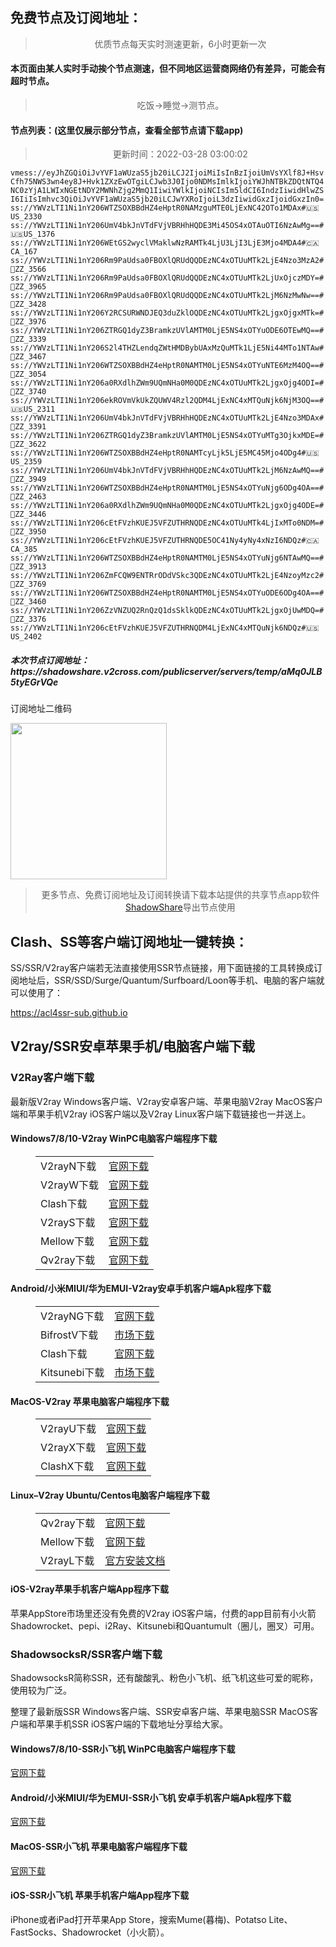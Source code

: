 
<h2>免费节点及订阅地址：</h2>
<blockquote>
<p style="text-align: center;">优质节点每天实时测速更新，6小时更新一次</p>
</blockquote>
<h4>本页面由某人实时手动挨个节点测速，但不同地区运营商网络仍有差异，可能会有超时节点。</h4>
<blockquote>
<p style="text-align: center;">吃饭->睡觉->测节点。</p>
</blockquote>
<h4>节点列表：(这里仅展示部分节点，查看全部节点请下载app)</h4>

<blockquote style='text-align: center;'>更新时间：2022-03-28 03:00:02</blockquote>
<code>vmess://eyJhZGQiOiJvYVF1aWUzaS5jb20iLCJ2IjoiMiIsInBzIjoiUmVsYXlf8J+HsvCfh75NWS3wn4ey8J+Hvk1ZXzEwOTgiLCJwb3J0Ijo0NDMsImlkIjoiYWJhNTBkZDQtNTQ4NC0zYjA1LWIxNGEtNDY2MWNhZjg2MmQ1IiwiYWlkIjoiNCIsIm5ldCI6IndzIiwidHlwZSI6IiIsImhvc3QiOiJvYVF1aWUzaS5jb20iLCJwYXRoIjoiL3dzIiwidGxzIjoidGxzIn0=
ss://YWVzLTI1Ni1nY206WTZSOXBBdHZ4eHptR0NAMzguMTE0LjExNC42OTo1MDAx#🇺🇸US_2330
ss://YWVzLTI1Ni1nY206UmV4bkJnVTdFVjVBRHhHQDE3Mi45OS4xOTAuOTI6NzAwMg==#🇺🇸US_1376
ss://YWVzLTI1Ni1nY206WEtGS2wyclVMaklwNzRAMTk4LjU3LjI3LjE3Mjo4MDA4#🇨🇦CA_167
ss://YWVzLTI1Ni1nY206Rm9PaUdsa0FBOXlQRUdQQDEzNC4xOTUuMTk2LjE4Nzo3MzA2#🏁ZZ_3566
ss://YWVzLTI1Ni1nY206Rm9PaUdsa0FBOXlQRUdQQDEzNC4xOTUuMTk2LjUxOjczMDY=#🏁ZZ_3965
ss://YWVzLTI1Ni1nY206Rm9PaUdsa0FBOXlQRUdQQDEzNC4xOTUuMTk2LjM6NzMwNw==#🏁ZZ_3428
ss://YWVzLTI1Ni1nY206Y2RCSURWNDJEQ3duZklOQDEzNC4xOTUuMTk2LjgxOjgxMTk=#🏁ZZ_3976
ss://YWVzLTI1Ni1nY206ZTRGQ1dyZ3BramkzUVlAMTM0LjE5NS4xOTYuODE6OTEwMQ==#🏁ZZ_3339
ss://YWVzLTI1Ni1nY206S2l4THZLendqZWtHMDBybUAxMzQuMTk1LjE5Ni44MTo1NTAw#🏁ZZ_3467
ss://YWVzLTI1Ni1nY206WTZSOXBBdHZ4eHptR0NAMTM0LjE5NS4xOTYuNTE6MzM4OQ==#🏁ZZ_3054
ss://YWVzLTI1Ni1nY206a0RXdlhZWm9UQmNHa0M0QDEzNC4xOTUuMTk2LjgxOjg4ODI=#🏁ZZ_3740
ss://YWVzLTI1Ni1nY206ekROVmVkUkZQUWV4Rzl2QDM4LjExNC4xMTQuNjk6NjM3OQ==#🇺🇸US_2311
ss://YWVzLTI1Ni1nY206UmV4bkJnVTdFVjVBRHhHQDEzNC4xOTUuMTk2LjE4Nzo3MDAx#🏁ZZ_3391
ss://YWVzLTI1Ni1nY206ZTRGQ1dyZ3BramkzUVlAMTM0LjE5NS4xOTYuMTg3OjkxMDE=#🏁ZZ_3622
ss://YWVzLTI1Ni1nY206WTZSOXBBdHZ4eHptR0NAMTcyLjk5LjE5MC45Mjo4ODg4#🇺🇸US_2359
ss://YWVzLTI1Ni1nY206UmV4bkJnVTdFVjVBRHhHQDEzNC4xOTUuMTk2LjM6NzAwMQ==#🏁ZZ_3949
ss://YWVzLTI1Ni1nY206WTZSOXBBdHZ4eHptR0NAMTM0LjE5NS4xOTYuNjg6ODg4OA==#🏁ZZ_2463
ss://YWVzLTI1Ni1nY206a0RXdlhZWm9UQmNHa0M0QDEzNC4xOTUuMTk2LjgxOjg4ODE=#🏁ZZ_3446
ss://YWVzLTI1Ni1nY206cEtFVzhKUEJ5VFZUTHRNQDEzNC4xOTUuMTk4LjIxMTo0NDM=#🏁ZZ_3950
ss://YWVzLTI1Ni1nY206cEtFVzhKUEJ5VFZUTHRNQDE5OC41Ny4yNy4xNzI6NDQz#🇨🇦CA_385
ss://YWVzLTI1Ni1nY206WTZSOXBBdHZ4eHptR0NAMTM0LjE5NS4xOTYuNjg6NTAwMQ==#🏁ZZ_3913
ss://YWVzLTI1Ni1nY206ZmFCQW9ENTRrODdVSkc3QDEzNC4xOTUuMTk2LjE4NzoyMzc2#🏁ZZ_3769
ss://YWVzLTI1Ni1nY206WTZSOXBBdHZ4eHptR0NAMTM0LjE5NS4xOTYuODE6ODg4OA==#🏁ZZ_3460
ss://YWVzLTI1Ni1nY206ZzVNZUQ2RnQzQ1dsSklkQDEzNC4xOTUuMTk2LjgxOjUwMDQ=#🏁ZZ_3376
ss://YWVzLTI1Ni1nY206cEtFVzhKUEJ5VFZUTHRNQDM4LjExNC4xMTQuNjk6NDQz#🇺🇸US_2402</code>
<h5>本次节点订阅地址：https://shadowshare.v2cross.com/publicserver/servers/temp/aMq0JLB5tyEGrVQe</h5>
<p>订阅地址二维码</p>
<img src='https://shadowshare.v2cross.com/qrcode.png' width=250 height=250>
<blockquote style='text-align: center;'>更多节点、免费订阅地址及订阅转换请下载本站提供的共享节点app软件<a href='https://shadowshare.v2cross.com'>ShadowShare</a>导出节点使用</blockquote>
<div class="nv-content-wrap entry-content">
<h2>Clash、SS等客户端订阅地址一键转换：</h2>
<p>SS/SSR/V2ray客户端若无法直接使用SSR节点链接，用下面链接的工具转换成订阅地址后，SSR/SSD/Surge/Quantum/Surfboard/Loon等手机、电脑的客户端就可以使用了：</p>
<p><a href="https://acl4ssr-sub.github.io" target="_blank" rel="noreferrer noopener nofollow">https://acl4ssr-sub.github.io</a></p>
<h2>V2ray/SSR安卓苹果手机/电脑客户端下载</h2>
<h3>V2Ray客户端下载</h3>
<p>最新版V2ray Windows客户端、V2ray安卓客户端、苹果电脑V2ray MacOS客户端和苹果手机V2ray iOS客户端以及V2ray Linux客户端下载链接也一并送上。</p>
<h4>Windows7/8/10-<strong>V2ray WinPC电脑客户端</strong>程序下载</h4>
<figure class="wp-block-table alignwide is-style-stripes"><table><tbody><tr><td>V2rayN下载</td><td><a href="https://github.com/2dust/v2rayN/releases" target="_blank" rel="noreferrer noopener">官网下载</a></td></tr><tr><td>V2rayW下载</td><td><a href="https://github.com/Cenmrev/V2RayW/releases" target="_blank" rel="noreferrer noopener">官网下载</a></td></tr><tr><td>Clash下载</td><td><a href="https://github.com/Fndroid/clash_for_windows_pkg/releases" target="_blank" rel="noreferrer noopener">官网下载</a></td></tr><tr><td>V2rayS下载</td><td><a href="https://github.com/Shinlor/V2RayS/releases" target="_blank" rel="noreferrer noopener">官网下载</a></td></tr><tr><td>Mellow下载</td><td><a href="https://github.com/mellow-io/mellow/releases" target="_blank" rel="noreferrer noopener">官网下载</a></td></tr><tr><td>Qv2ray下载</td><td><a href="https://github.com/Qv2ray/Qv2ray" target="_blank" rel="noreferrer noopener">官网下载</a></td></tr></tbody></table></figure>
<h4><strong>Android/小米MIUI/华为EMUI-V2ray安卓手机客户端</strong>Apk程序下载</h4>
<figure class="wp-block-table alignwide is-style-stripes"><table><tbody><tr><td>V2rayNG下载</td><td><a href="https://github.com/2dust/v2rayNG/releases" target="_blank" rel="noreferrer noopener">官网下载</a></td></tr><tr><td>BifrostV下载</td><td><a rel="noreferrer noopener" href="https://www.appsapk.com/downloading/latest/com.github.dawndiy.bifrostv-0.6.8.apk" target="_blank">市场下载</a></td></tr><tr><td>Clash下载</td><td><a href="https://github.com/Kr328/ClashForAndroid/releases" target="_blank" rel="noreferrer noopener">官网下载</a></td></tr><tr><td>Kitsunebi下载</td><td><a rel="noreferrer noopener" href="https://apkpure.com/kitsunebi/fun.kitsunebi.kitsunebi4android" target="_blank">市场下载</a></td></tr></tbody></table></figure>
<h4><strong>MacOS-V2ray <strong>苹果电脑</strong>客户端</strong>程序下载</h4>
<figure class="wp-block-table alignwide is-style-stripes"><table><tbody><tr><td>V2rayU下载</td><td><a href="https://github.com/yanue/V2rayU/releases" target="_blank" rel="noreferrer noopener">官网下载</a></td></tr><tr><td>V2rayX下载</td><td><a href="https://github.com/Cenmrev/V2RayX/releases" target="_blank" rel="noreferrer noopener">官网下载</a></td></tr><tr><td>ClashX下载</td><td><a href="https://github.com/yichengchen/clashX/releases" target="_blank" rel="noreferrer noopener">官网下载</a></td></tr></tbody></table></figure>
<h4><strong>Linux</strong>–<strong>V2ray Ubuntu/Centos电脑客户端</strong>程序下载</h4>
<figure class="wp-block-table alignwide is-style-stripes"><table><tbody><tr><td>Qv2ray下载</td><td><a href="https://github.com/Qv2ray/Qv2ray" target="_blank" rel="noreferrer noopener">官网下载</a></td></tr><tr><td>Mellow下载</td><td><a href="https://github.com/mellow-io/mellow/releases" target="_blank" rel="noreferrer noopener">官网下载</a></td></tr><tr><td>V2rayL下载</td><td><a rel="noreferrer noopener" href="https://github.com/jiangxufeng/v2rayL" target="_blank">官方安装文档</a></td></tr></tbody></table></figure>
<h4>iOS-<strong>V2ray苹果<strong>手机客户端</strong>App程序</strong>下载</h4>
<p>苹果AppStore市场里还没有免费的V2ray iOS客户端，付费的app目前有小火箭Shadowrocket、pepi、i2Ray、Kitsunebi和Quantumult（圈儿，圈叉）可用。</p>
<h3>ShadowsocksR/SSR客户端下载</h3>
<p>ShadowsocksR简称SSR，还有酸酸乳、粉色小飞机、纸飞机这些可爱的昵称，使用较为广泛。</p>
<p>整理了最新版SSR Windows客户端、SSR安卓客户端、苹果电脑SSR MacOS客户端和苹果手机SSR iOS客户端的下载地址分享给大家。</p>
<h4><strong>Windows7/8/10-<strong>SSR小飞机 WinPC电脑客户端</strong>程序下载</strong></h4>
<p><a rel="noreferrer noopener" href="https://github.com/shadowsocksrr/shadowsocksr-csharp/releases" target="_blank">官网下载</a></p>
<h4><strong><strong>Android/小米MIUI/华为EMUI-SSR小飞机 安卓手机客户端</strong>Apk程序下载</strong></h4>
<p><a rel="noreferrer noopener" href="https://github.com/shadowsocksrr/shadowsocksr-android/releases" target="_blank">官网下载</a></p>
<h4><strong><strong>MacOS-SSR小飞机 苹果电脑客户端</strong>程序下载</strong></h4>
<p><a href="https://github.com/qinyuhang/ShadowsocksX-NG-R/releases" target="_blank" rel="noreferrer noopener">官网下载</a></p>
<h4><strong>iOS-<strong>SSR小飞机 苹果手机客户端App程序</strong></strong>下载</h4>
<p>iPhone或者iPad打开苹果App Store，搜索Mume(暮梅)、Potatso Lite、FastSocks、Shadowrocket（小火箭）。</p>
